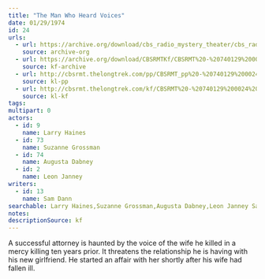 ```yaml
---
title: "The Man Who Heard Voices"
date: 01/29/1974
id: 24
urls: 
  - url: https://archive.org/download/cbs_radio_mystery_theater/cbs_radio_mystery_theater-0001-0050.zip/cbs_radio_mystery_theater-0001-0050%2Fcbsrmt_0024_the_man_who_heard_voices.mp3
    source: archive-org
  - url: https://archive.org/download/CBSRMTKf/CBSRMT%20-%20740129%200024%20The%20Man%20Who%20Heard%20Voices_kf.mp3
    source: kf-archive
  - url: http://cbsrmt.thelongtrek.com/pp/CBSRMT_pp%20-%20740129%200024%20The%20Man%20Who%20Heard%20Voices.mp3
    source: kl-pp
  - url: http://cbsrmt.thelongtrek.com/kf/CBSRMT%20-%20740129%200024%20The%20Man%20Who%20Heard%20Voices_kf.mp3
    source: kl-kf
tags: 
multipart: 0
actors:  
  - id: 9
    name: Larry Haines  
  - id: 73
    name: Suzanne Grossman  
  - id: 74
    name: Augusta Dabney  
  - id: 2
    name: Leon Janney
writers:  
  - id: 13
    name: Sam Dann
searchable: Larry Haines,Suzanne Grossman,Augusta Dabney,Leon Janney Sam Dann
notes: 
descriptionSource: kf
---
```

A successful attorney is haunted by the voice of the wife he killed in a mercy killing ten years prior. It threatens the relationship he is having with his new girlfriend. He started an affair with her shortly after his wife had fallen ill.